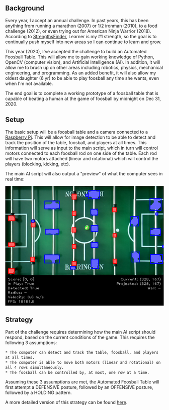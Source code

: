 
## Background
Every year, I accept an annual challenge. In past years, this has been anything from running a marathon (2007) or 1/2 ironman (2010), to a food challenge (2012), or even trying out for American Ninja Warrior (2018). According to [StrengthsFinder](https://www.gallup.com/cliftonstrengths/en/252137/home.aspx), Learner is my #1 strength, so the goal is to continually push myself into new areas so I can continue to learn and grow.

This year (2020), I've accepted the challenge to build an Automated Foosball Table. This will allow me to gain working knowledge of Python, OpenCV (computer vision), and Artificial Intelligence (AI). In addition, it will allow me to brush up on other areas including robotics, physics, mechanical engineering, and programming. As an added benefit, it will also allow my oldest daughter (6 yr) to be able to play foosball any time she wants, even when I'm not available.

The end goal is to complete a working prototype of a foosball table that is capable of beating a human at the game of foosball by midnight on Dec 31, 2020.


## Setup
The basic setup will be a foosball table and a camera connected to a [Raspberry Pi](https://www.raspberrypi.org/). This will allow for image detection to be able to detect and track the position of the table, foosball, and players at all times. This information will serve as input to the main script, which in turn will control motors connected to each foosball rod on one side of the table. Each rod will have two motors attached (linear and rotational) which will control the players (blocking, kicking, etc).

The main AI script will also output a "preview" of what the computer sees in real time:

![Screenshot](media/screenshot.png)


## Strategy
Part of the challenge requires determining how the main AI script should respond, based on the current conditions of the game. This requires the following 3 assumptions:

```
* The computer can detect and track the table, foosball, and players at all times.
* The computer is able to move both motors (linear and rotational) on all 4 rows simultaneously.
* The foosball can be controlled by, at most, one row at a time.
```

Assuming these 3 assumptions are met, the Automated Foosball Table will first attempt a DEFENSIVE posture, followed by an OFFENSIVE posture, followed by a HOLDING pattern.

A more detailed version of this strategy can be found [here](media/strategy.pdf).
